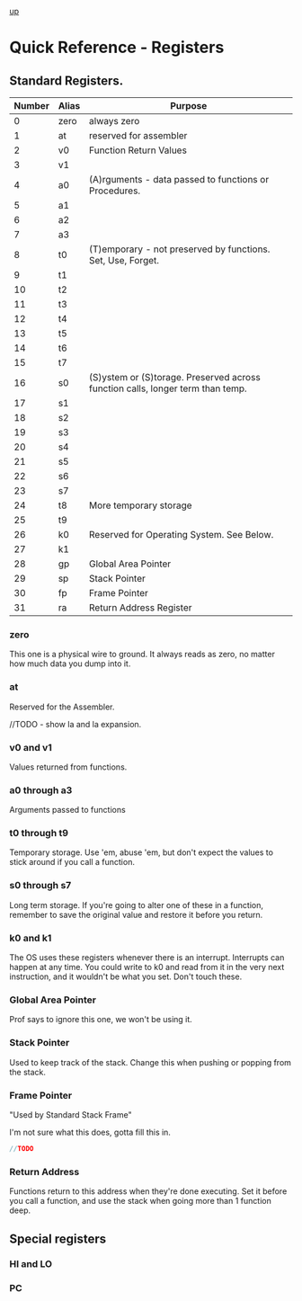 [up](../index.md)

# Quick Reference - Registers

## Standard Registers.

Number | Alias | Purpose
---|---|---
0|zero|always zero
1|at|reserved for assembler
2 | v0 | Function Return Values
3 | v1 |
4 | a0 | (A)rguments - data passed to functions or Procedures.
5 | a1 |
6 | a2 |
7 | a3 |
8 | t0 | (T)emporary - not preserved by functions. Set, Use, Forget.
9 | t1 |
10 | t2 |
11 | t3 |
12 | t4 |
13 | t5 |
14 | t6 |
15 | t7 |
16 | s0 | (S)ystem or (S)torage. Preserved across function calls, longer term than temp.
17 | s1 |
18 | s2 |
19 | s3 |
20 | s4 |
21 | s5 |
22 | s6 |
23 | s7 |
24 | t8 | More temporary storage
25 | t9 |
26 | k0 | Reserved for Operating System. See Below.
27 | k1 |
28 | gp | Global Area Pointer
29 | sp | Stack Pointer
30 | fp | Frame Pointer
31 | ra | Return Address Register

### zero

This one is a physical wire to ground. It always reads as zero, no matter how much data you dump into it.

### at

Reserved for the Assembler.

//TODO - show la and la expansion.

### v0 and v1

Values returned from functions.

### a0 through a3

Arguments passed to functions

### t0 through t9

Temporary storage. Use 'em, abuse 'em, but don't expect the values to stick around if you call a function.

### s0 through s7

Long term storage. If you're going to alter one of these in a function, remember to save the original value and restore it before you return.

### k0 and k1

The OS uses these registers whenever there is an interrupt. Interrupts can happen at any time. You could write to k0 and read from it in the very next instruction, and it wouldn't be what you set. Don't touch these.

### Global Area Pointer

Prof says to ignore this one, we won't be using it.

### Stack Pointer

Used to keep track of the stack. Change this when pushing or popping from the stack.

### Frame Pointer

"Used by Standard Stack Frame"

I'm not sure what this does, gotta fill this in.

```java
//TODO
```

### Return Address

Functions return to this address when they're done executing. Set it before you call a function, and use the stack when going more than 1 function deep.

## Special registers

### HI and LO

### PC
